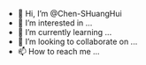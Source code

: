- 👋 Hi, I’m @Chen-SHuangHui
- 👀 I’m interested in ...
- 🌱 I’m currently learning ...
- 💞️ I’m looking to collaborate on ...
- 📫 How to reach me ...

<!---
Chen-SHuangHui/Chen-SHuangHui is a ✨ special ✨ repository because its `README.md` (this file) appears on your GitHub profile.
You can click the Preview link to take a look at your changes.
--->
